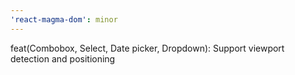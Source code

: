 ```yaml
---
'react-magma-dom': minor
---
```


feat(Combobox, Select, Date picker, Dropdown): Support viewport detection and positioning